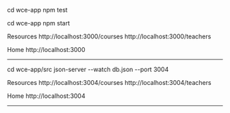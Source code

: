 cd wce-app npm test

cd wce-app npm start

  Resources
  http://localhost:3000/courses
  http://localhost:3000/teachers

  Home
  http://localhost:3000
_______________________________________________________

cd wce-app/src json-server --watch db.json --port 3004

  Resources
  http://localhost:3004/courses
  http://localhost:3004/teachers

  Home
  http://localhost:3004
_______________________________________________________


